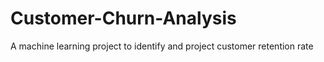 # Customer-Churn-Analysis
A machine learning project to identify and project customer retention rate
